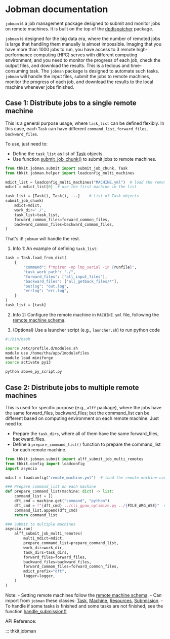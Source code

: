 # Jobman documentation

`jobman` is a job management package designed to submit and monitor jobs on remote machines. It is built on the top of the [dpdispatcher](https://docs.deepmodeling.com/projects/dpdispatcher) package.

`jobman` is designed for the big data era, where the number of remoted jobs is large that handling them manually is almost impossible. Imaging that you have more than 1000 jobs to run, you have access to 3 remote high-performance computing (HPC) serves with different computing environment, and you need to monitor the progress of each job, check the output files, and download the results. This is a tedious and time-consuming task. The `jobman` package is designed to automate such tasks. `jobman` will handle the input files, submit the jobs to remote machines, monitor the progress of each job, and download the results to the local machine whenever jobs finished.


## Case 1: Distribute jobs to a single remote machine

This is a general purpose usage, where `task_list` can be defined flexibly. In this case, each `Task` can have different `command_list`, `forward_files`, `backward_files`.

To use, just need to:

- Define the `task_list` as list of [Task](https://docs.deepmodeling.com/projects/dpdispatcher/en/latest/task.html) objects.
- Use function [submit_job_chunk()](#submit_job_chunk) to submit jobs to remote machines.

```python
from thkit.jobman.submit import submit_job_chunk, Task
from thkit.jobman.helper import loadconfig_multi_machines

mdict_list = loadconfig_multi_machines("MACHINE.yml")  # load the remote machine config
mdict = mdict_list[0]  # use the first machine in the list

task_list = [Task(), Task(), ...]    # list of Task objects
submit_job_chunk(
    mdict=mdict,
    work_dir='./',
    task_list=task_list,
    forward_common_files=forward_common_files,
    backward_common_files=backward_common_files,
)
```
That's it! `jobman` will handle the rest.


1. Info 1: An example of defining `task_list`:

```python
task = Task.load_from_dict(
    {
        "command": f"mpirun -np lmp_serial -in {runfile}",
        "task_work_path": "./",
        "forward_files": ["all_input_files"],
        "backward_files": ["all_getback_files/*"],
        "outlog": "out.log",
        "errlog": "err.log",
    }
)
task_list = [task]
```

2. Info 2: Configure the remote machine in `MACHINE.yml` file, following the [remote machine schema](https://thangckt.github.io/thkit_doc/schema_doc/config_remotes/).

3. (Optional) Use a launcher script (e.g., `launcher.sh`) to run python code

```bash
#!/bin/bash

source /etc/profile.d/modules.sh
module use /home/tha/app/1modulefiles
module load miniforge
source activate py13

python above_py_script.py
```


## Case 2: Distribute jobs to multiple remote machines

This is used for specific purpose (e.g., `alff` package), where the jobs have the same forward_files, backward_files; but the command_list can be different based on computing environment on each remote machine. Just need to:

- Prepare the `task_dirs`, where all of them have the same forward_files, backward_files.
- Define a `prepare_command_list()` function to prepare the command_list for each remote machine.

```python
from thkit.jobman.submit import alff_submit_job_multi_remotes
from thkit.config import loadconfig
import asyncio

mdict = loadconfig("remote_machine.yml")  # load the remote machine config

### Prepare command_list on each machine
def prepare_command_list(machine: dict) -> list:
    command_list = []
    dft_cmd = machine.get("command", "python")
    dft_cmd = f"{dft_cmd} ../cli_gpaw_optimize.py ../{FILE_ARG_ASE}"  # `../` to run file in common directory
    command_list.append(dft_cmd)
    return command_list

### Submit to multiple machines
asyncio.run(
    alff_submit_job_multi_remotes(
        multi_mdict=mdict,
        prepare_command_list=prepare_command_list,
        work_dir=work_dir,
        task_dirs=task_dirs,
        forward_files=forward_files,
        backward_files=backward_files,
        forward_common_files=forward_common_files,
        mdict_prefix="dft",
        logger=logger,
    )
)
```

Note:
    - Setting remote machines follow the [remote machine schema](https://thangckt.github.io/thkit_doc/schema_doc/config_remote_machine/).
    - Can import from `jobman` these classes: [Task](https://docs.deepmodeling.com/projects/dpdispatcher/en/latest/task.html), [Machine](https://docs.deepmodeling.com/projects/dpdispatcher/en/latest/machine.html), [Resources](https://docs.deepmodeling.com/projects/dpdispatcher/en/latest/resources.html), [Submission](https://docs.deepmodeling.com/projects/dpdispatcher/en/latest/api/dpdispatcher.html#dpdispatcher.Submission).
    - To handle if some tasks is finished and some tasks are not finished, see the function [handle_submission()](https://github.com/deepmodeling/dpdispatcher/blob/d55b3c3435a6b4cb8e200682a39a3418fd04d922/dpdispatcher/entrypoints/submission.py#L9)


API Reference:

::: thkit.jobman
